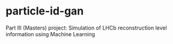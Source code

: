 # particle-id-gan

Part III (Masters) project: Simulation of LHCb reconstruction level information using Machine Learning
